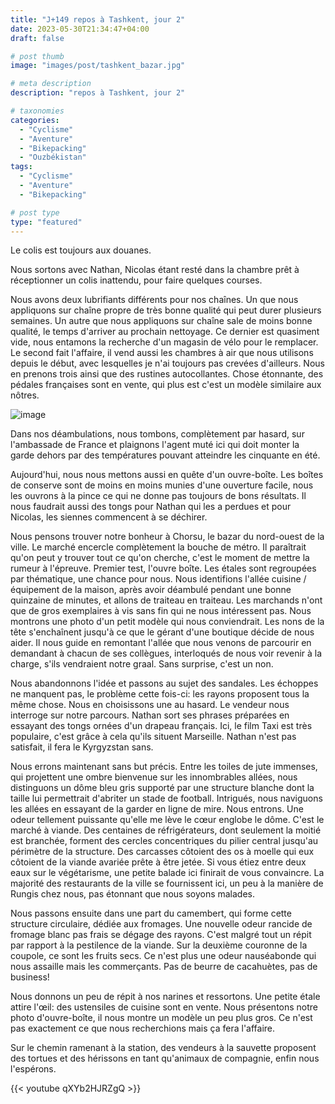 ```yaml
---
title: "J+149 repos à Tashkent, jour 2"
date: 2023-05-30T21:34:47+04:00
draft: false

# post thumb
image: "images/post/tashkent_bazar.jpg"

# meta description
description: "repos à Tashkent, jour 2"

# taxonomies
categories:
  - "Cyclisme" 
  - "Aventure" 
  - "Bikepacking"
  - "Ouzbékistan" 
tags:
  - "Cyclisme" 
  - "Aventure" 
  - "Bikepacking" 

# post type
type: "featured"
---
```


Le colis est toujours aux douanes. 

Nous sortons avec Nathan, Nicolas étant resté dans la chambre prêt à réceptionner un colis inattendu, pour faire quelques courses. 

Nous avons deux lubrifiants différents pour nos chaînes. Un que nous appliquons sur chaîne propre de très bonne qualité qui peut durer plusieurs semaines. Un autre que nous appliquons sur chaîne sale de moins bonne qualité, le temps d'arriver au prochain nettoyage. Ce dernier est quasiment vide, nous entamons la recherche d'un magasin de vélo pour le remplacer. Le second fait l'affaire, il vend aussi les chambres à air que nous utilisons depuis le début, avec lesquelles je n'ai toujours pas crevées d'ailleurs. Nous en prenons trois ainsi que des rustines autocollantes. Chose étonnante, des pédales françaises sont en vente, qui plus est c'est un modèle similaire aux nôtres.

![image](../../images/post/tashkent_pedales.jpg)

Dans nos déambulations, nous tombons, complètement par hasard, sur l'ambassade de France et plaignons l'agent muté ici qui doit monter la garde dehors par des températures pouvant atteindre les cinquante en été. 

Aujourd'hui, nous nous mettons aussi en quête d'un ouvre-boîte. Les boîtes de conserve sont de moins en moins munies d'une ouverture facile, nous les ouvrons à la pince ce qui ne donne pas toujours de bons résultats. Il nous faudrait aussi des tongs pour Nathan qui les a perdues et pour Nicolas, les siennes commencent à se déchirer. 

Nous pensons trouver notre bonheur à Chorsu, le bazar du nord-ouest de la ville. Le marché encercle complètement la bouche de métro. Il paraîtrait qu'on peut y trouver tout ce qu'on cherche, c'est le moment de mettre la rumeur à l'épreuve. Premier test, l'ouvre boîte. Les étales sont regroupées par thématique, une chance pour nous. Nous identifions l'allée cuisine / équipement de la maison, après avoir déambulé pendant une bonne quinzaine de minutes, et allons de traiteau en traiteau. Les marchands n'ont que de gros exemplaires à vis sans fin qui ne nous intéressent pas. Nous montrons une photo d'un petit modèle qui nous conviendrait. Les nons de la tête s'enchaînent jusqu'à ce que le gérant d'une boutique décide de nous aider. Il nous guide en remontant l'allée que nous venons de parcourir en demandant à chacun de ses collègues, interloqués de nous voir revenir à la charge, s'ils vendraient notre graal. Sans surprise, c'est un non. 

Nous abandonnons l'idée et passons au sujet des sandales. Les échoppes ne manquent pas, le problème cette fois-ci: les rayons proposent tous la même chose. Nous en choisissons une au hasard. Le vendeur nous interroge sur notre parcours. Nathan sort ses phrases préparées en essayant des tongs ornées d'un drapeau français. Ici, le film Taxi est très populaire, c'est grâce à cela qu'ils situent Marseille. Nathan n'est pas satisfait, il fera le Kyrgyzstan sans. 

Nous errons maintenant sans but précis. Entre les toiles de jute immenses, qui projettent une ombre bienvenue sur les innombrables allées, nous distinguons un dôme bleu gris supporté par une structure blanche dont la taille lui permettrait d'abriter un stade de football. Intrigués, nous naviguons les allées en essayant de la garder en ligne de mire. Nous entrons. Une odeur tellement puissante qu'elle me lève le cœur englobe le dôme. C'est le marché à viande. Des centaines de réfrigérateurs, dont seulement la moitié est branchée, forment des cercles concentriques du pilier central jusqu'au périmètre de la structure. Des carcasses côtoient des os à moelle qui eux côtoient de la viande avariée prête à être jetée. Si vous étiez entre deux eaux sur le végétarisme, une petite balade ici finirait de vous convaincre. La majorité des restaurants de la ville se fournissent ici, un peu à la manière de Rungis chez nous, pas étonnant que nous soyons malades. 

Nous passons ensuite dans une part du camembert, qui forme cette structure circulaire, dédiée aux fromages. Une nouvelle odeur rancide de fromage blanc pas frais se dégage des rayons. C'est malgré tout un répit par rapport à la pestilence de la viande. Sur la deuxième couronne de la coupole, ce sont les fruits secs. Ce n'est plus une odeur nauséabonde qui nous assaille mais les commerçants. Pas de beurre de cacahuètes, pas de business! 

Nous donnons un peu de répit à nos narines et ressortons. Une petite étale attire l'œil: des ustensiles de cuisine sont en vente. Nous présentons notre photo d'ouvre-boîte, il nous montre un modèle un peu plus gros. Ce n'est pas exactement ce que nous recherchions mais ça fera l'affaire. 

Sur le chemin ramenant à la station, des vendeurs à la sauvette proposent des tortues et des hérissons en tant qu'animaux de compagnie, enfin nous l'espérons. 

{{< youtube qXYb2HJRZgQ >}} 

